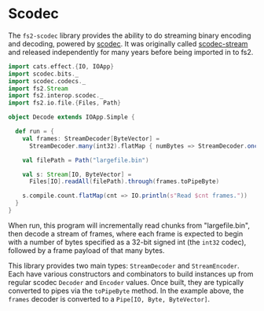 # Scodec 

The `fs2-scodec` library provides the ability to do streaming binary encoding and decoding, powered by [scodec](https://github.com/scodec/scodec). It was originally called [scodec-stream](https://github.com/scodec/scodec-stream) and released independently for many years before being imported in to fs2.

```scala
import cats.effect.{IO, IOApp}
import scodec.bits._
import scodec.codecs._
import fs2.Stream
import fs2.interop.scodec._
import fs2.io.file.{Files, Path}

object Decode extends IOApp.Simple {

  def run = {
    val frames: StreamDecoder[ByteVector] =
      StreamDecoder.many(int32).flatMap { numBytes => StreamDecoder.once(bytes(numBytes)) }

    val filePath = Path("largefile.bin")

    val s: Stream[IO, ByteVector] =
      Files[IO].readAll(filePath).through(frames.toPipeByte)

    s.compile.count.flatMap(cnt => IO.println(s"Read $cnt frames."))
  }
}
```

When run, this program will incrementally read chunks from "largefile.bin", then decode a stream of frames, where each frame is expected to begin with a number of bytes specified as a 32-bit signed int (the `int32` codec), followed by a frame payload of that many bytes.

This library provides two main types: `StreamDecoder` and `StreamEncoder`. Each have various constructors and combinators to build instances up from regular scodec `Decoder` and `Encoder` values. Once built, they are typically converted to pipes via the `toPipeByte` method. In the example above, the `frames` decoder is converted to a `Pipe[IO, Byte, ByteVector]`.